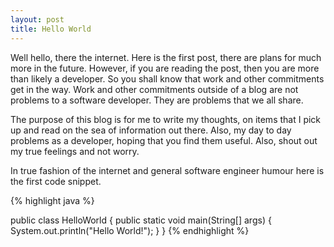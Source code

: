 ```yaml
---
layout: post
title: Hello World
---
```


Well hello, there the internet. Here is the first post, there are plans for much more in the future. However, if you are reading the post, then you are more than likely a developer. So you shall know that work and other commitments get in the way.  Work and other commitments outside of a blog are not problems to a software developer. They are problems that we all share.

The purpose of this blog is for me to write my thoughts, on items that I pick up and read on the sea of information out there. Also, my day to day problems as a developer, hoping that you find them useful. Also, shout out my true feelings and not worry.

In true fashion of the internet and general software engineer humour here is the first code snippet.

{% highlight java %}

public class HelloWorld
{
  public static void main(String[] args) {
    System.out.println("Hello World!");
  }
}
{% endhighlight %}

